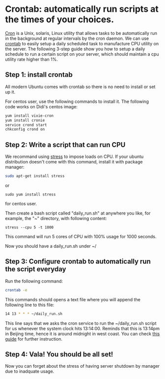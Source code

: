 

# Crontab: automatically run scripts at the times of your choices. 

[Cron](https://en.wikipedia.org/wiki/Cron) is a Unix, solaris, Linux utility that allows tasks to be automatically run in the background at regular intervals by the cron daemon. We can use [crontab](http://www.adminschoice.com/crontab-quick-reference) to easily setup a daily scheduled task to manufacture CPU utility on the server. The following 3-step guide show you how to setup a daily schedule to run a certain script on your server, which should maintain a cpu utility rate higher than 1%.

## Step 1: install crontab

All modern Ubuntu comes with crontab so there is no need to install or set up it. 

For centos user, use the following commands to install it. The following code works on Didi's centos image:
``` bash
yum install vixie-cron
yum install cronie
service crond start
chkconfig crond on
```

## Step 2: Write a script that can run CPU

We recommand using [stress](https://linux.die.net/man/1/stress) to impose loads on CPU. If your ubuntu distribution doesn't come with this command, install it with package manager:
``` bash
sudo apt-get install stress
```
or 
```
sudo yum install stress
```
for centos user.


Then create a bash script called "daily_run.sh" at anywhere you like, for example, the "~" directory, with following content:
```
stress --cpu 5 -t 1000
```
This command will run 5 cores of CPU with 100% usage for 1000 seconds. 

Now you should have a daily_run.sh under ~/

## Step 3: Configure crontab to automatically run the script everyday

Run the following command:
``` bash
crontab -e
```

This commands should opens a text file where you will append the following line to this file:
``` bash
14 13 * * * ~/daily_run.sh
```

This line says that we asks the cron service to run the ~/daily_run.sh script for us whenever the system clock hits 13:14:00. Reminds that this is 13:14pm in Beijing time, hence it is around midnight in west coast. You can check [this guide](https://www.debian-tutorials.com/crontab-tutorial-cron-howto) for further instruction. 


## Step 4: Vala! You should be all set!

Now you can forget about the stress of having server shutdown by manager due to inadquate usage.
